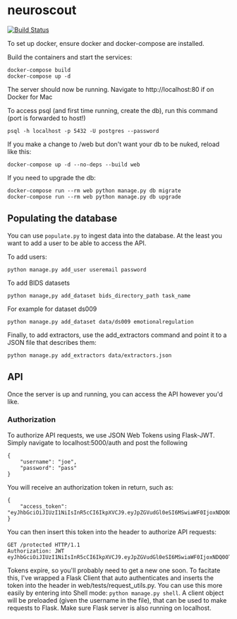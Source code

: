 # neuroscout

[![Build Status](https://travis-ci.com/PsychoinformaticsLab/neuroscout.svg?token=mytABRBRnBitJJpBpMxh&branch=master)](https://travis-ci.com/PsychoinformaticsLab/neuroscout)

To set up docker, ensure docker and docker-compose are installed.

Build the containers and start the services:

    docker-compose build
    docker-compose up -d

The server should now be running. Navigate to http://localhost:80 if on Docker for Mac

To access psql (and first time running, create the db), run this command (port is forwarded to host!)

    psql -h localhost -p 5432 -U postgres --password

If you make a change to /web but don't want your db to be nuked, reload like this:

    docker-compose up -d --no-deps --build web

If you need to upgrade the db:

    docker-compose run --rm web python manage.py db migrate
    docker-compose run --rm web python manage.py db upgrade

## Populating the database
You can use `populate.py` to ingest data into the database. At the least you want to add a user to be able to access the API.

To add users:

    python manage.py add_user useremail password

To add BIDS datasets

    python manage,py add_dataset bids_directory_path task_name

For example for dataset ds009

    python manage.py add_dataset data/ds009 emotionalregulation


Finally, to add extractors, use the add_extractors command and point it to a JSON
file that describes them:

    python manage.py add_extractors data/extractors.json


## API
Once the server is up and running, you can access the API however you'd like.
### Authorization
To authorize API requests, we use JSON Web Tokens using Flask-JWT. Simply navigate to localhost:5000/auth and post the following

    {
        "username": "joe",
        "password": "pass"
    }

You will receive an authorization token in return, such as:

    {
        "access_token": "eyJhbGciOiJIUzI1NiIsInR5cCI6IkpXVCJ9.eyJpZGVudGl0eSI6MSwiaWF0IjoxNDQ0OTE3NjQwLCJuYmYiOjE0NDQ5MTc2NDAsImV4cCI6MTQ0NDkxNzk0MH0.KPmI6WSjRjlpzecPvs3q_T3cJQvAgJvaQAPtk1abC_E"
    }

You can then insert this token into the header to authorize API requests:

    GET /protected HTTP/1.1
    Authorization: JWT eyJhbGciOiJIUzI1NiIsInR5cCI6IkpXVCJ9.eyJpZGVudGl0eSI6MSwiaWF0IjoxNDQ0OTE3NjQwLCJuYmYiOjE0NDQ5MTc2NDAsImV4cCI6MTQ0NDkxNzk0MH0.KPmI6WSjRjlpzecPvs3q_T3cJQvAgJvaQAPtk1abC_E

Tokens expire, so you'll probably need to get a new one soon. To facitate this, I've wrapped a Flask Client that auto authenticates and inserts the token into the header in web/tests/request_utils.py. You can use this more easily by entering into Shell mode: `python manage.py shell`. A client object will be preloaded (given the username in the file), that can be used to make requests to Flask. Make sure Flask server is also running on localhost.
